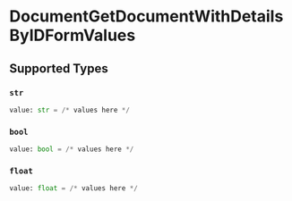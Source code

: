 # DocumentGetDocumentWithDetailsByIDFormValues


## Supported Types

### `str`

```python
value: str = /* values here */
```

### `bool`

```python
value: bool = /* values here */
```

### `float`

```python
value: float = /* values here */
```

